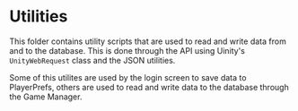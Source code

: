 # Utilities

This folder contains utility scripts that are used to read and write data from and to the database. This is done through the API using Uinity's `UnityWebRequest` class and the JSON utilities.

Some of this utilites are used by the login screen to save data to PlayerPrefs, others are used to read and write data to the database through the Game Manager.